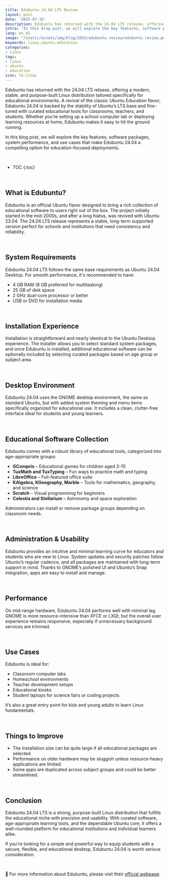 ```yaml
---
title: Edubuntu 24.04 LTS Review
layout: post
date: '2025-07-19'
description: Edubuntu has returned with the 24.04 LTS release, offering a modern, stable, and purpose-built Linux distribution tailored specifically for educational environments.
intro: "In this blog post, we will explore the key features, software packages, system performance, and use cases that make Edubuntu 24.04 a compelling option for education-focused deployments." 
lang: en_US
image: "/static/assets/img/blog/2025/edubuntu_review/edubuntu_review.png"
keywords: linux,ubuntu,education
categories:
- Linux
tags:
- linux
- ubuntu
- education
icon: fa-linux
---
```


Edubuntu has returned with the 24.04 LTS release, offering a modern, stable, and purpose-built Linux distribution tailored specifically for educational environments. A revival of the classic Ubuntu Education flavor, Edubuntu 24.04 is backed by the stability of Ubuntu’s LTS base and fine-tuned with curated educational tools for classrooms, teachers, and students. Whether you're setting up a school computer lab or deploying learning resources at home, Edubuntu makes it easy to hit the ground running.

In this blog post, we will explore the key features, software packages, system performance, and use cases that make Edubuntu 24.04 a compelling option for education-focused deployments.

<br>

* TOC 
{:toc}

<br>

## What is Edubuntu?

Edubuntu is an official Ubuntu flavor designed to bring a rich collection of educational software to users right out of the box. The project initially started in the mid-2000s, and after a long hiatus, was revived with Ubuntu 23.04. The 24.04 LTS release represents a stable, long-term supported version perfect for schools and institutions that need consistency and reliability.

<br>

## System Requirements

Edubuntu 24.04 LTS follows the same base requirements as Ubuntu 24.04 Desktop. For smooth performance, it's recommended to have:

* 4 GB RAM (8 GB preferred for multitasking)
* 25 GB of disk space
* 2 GHz dual-core processor or better
* USB or DVD for installation media

<br>

## Installation Experience

Installation is straightforward and nearly identical to the Ubuntu Desktop experience. The installer allows you to select standard system packages, and once Edubuntu is installed, additional educational software can be optionally included by selecting curated packages based on age group or subject area.

<br>

## Desktop Environment

Edubuntu 24.04 uses the GNOME desktop environment, the same as standard Ubuntu, but with added system theming and menu items specifically organized for educational use. It includes a clean, clutter-free interface ideal for students and young learners.

<br>

## Educational Software Collection

Edubuntu comes with a robust library of educational tools, categorized into age-appropriate groups:

* **GCompris** – Educational games for children aged 2–10
* **TuxMath and TuxTyping** – Fun ways to practice math and typing
* **LibreOffice** – Full-featured office suite
* **KAlgebra, KGeography, Marble** – Tools for mathematics, geography, and science
* **Scratch** – Visual programming for beginners
* **Celestia and Stellarium** – Astronomy and space exploration

Administrators can install or remove package groups depending on classroom needs.

<br>

## Administration & Usability

Edubuntu provides an intuitive and minimal learning curve for educators and students who are new to Linux. System updates and security patches follow Ubuntu’s regular cadence, and all packages are maintained with long-term support in mind. Thanks to GNOME’s polished UI and Ubuntu’s Snap integration, apps are easy to install and manage.

<br>

## Performance

On mid-range hardware, Edubuntu 24.04 performs well with minimal lag. GNOME is more resource-intensive than XFCE or LXQt, but the overall user experience remains responsive, especially if unnecessary background services are trimmed.

<br>

## Use Cases

Edubuntu is ideal for:

* Classroom computer labs
* Homeschool environments
* Teacher development setups
* Educational kiosks
* Student laptops for science fairs or coding projects

It’s also a great entry point for kids and young adults to learn Linux fundamentals.

<br>

## Things to Improve

* The installation size can be quite large if all educational packages are selected.
* Performance on older hardware may be sluggish unless resource-heavy applications are limited.
* Some apps are duplicated across subject groups and could be better streamlined.

<br>

## Conclusion

Edubuntu 24.04 LTS is a strong, purpose-built Linux distribution that fulfills the educational niche with precision and usability. With curated software, age-appropriate learning tools, and the dependable Ubuntu core, it offers a well-rounded platform for educational institutions and individual learners alike. 

If you're looking for a simple and powerful way to equip students with a secure, flexible, and educational desktop, Edubuntu 24.04 is worth serious consideration.

<br>

📝 For more information about Edubuntu, please visit their [official webpage](https://www.edubuntu.org).
